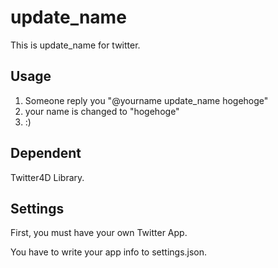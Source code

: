 # update_name

This is update_name for twitter.

## Usage

1. Someone reply you "@yourname update_name hogehoge"
1. your name is changed to "hogehoge"
1. :)

## Dependent

 Twitter4D Library.

## Settings

 First, you must have your own Twitter App.

 You have to write your app info to settings.json.




